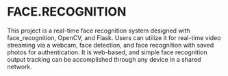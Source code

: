 # FACE.RECOGNITION
This project is a real-time face recognition system designed with face_recognition, OpenCV, and Flask. Users can utilize it for real-time video streaming via a webcam, face detection, and face recognition with saved photos for authentication. It is web-based, and simple face recognition output tracking can be accomplished through any device in a shared network.
